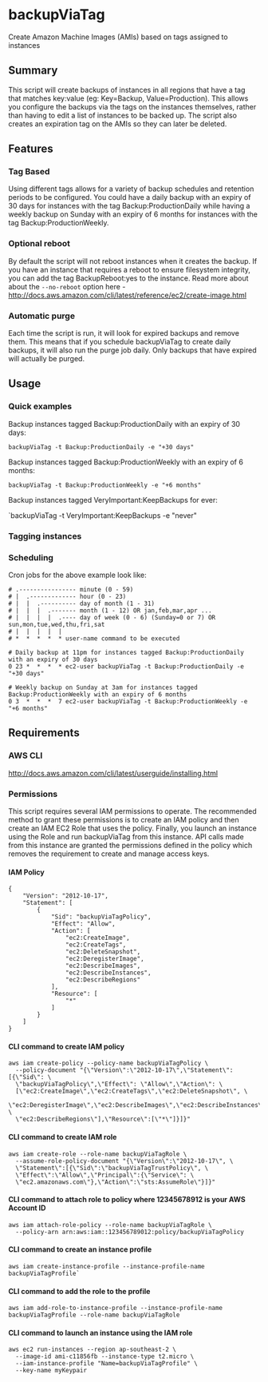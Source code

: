 # backupViaTag
Create Amazon Machine Images (AMIs) based on tags assigned to instances

## Summary
This script will create backups of instances in all regions that have a tag that matches key:value (eg: Key=Backup, Value=Production). This allows you configure the backups via the tags on the instances themselves, rather than having to edit a list of instances to be backed up. The script also creates an expiration tag on the AMIs so they can later be deleted. 

## Features
### Tag Based
Using different tags allows for a variety of backup schedules and retention periods to be configured. You could have a daily backup with an expiry of 30 days for instances with the tag Backup:ProductionDaily while having a weekly backup on Sunday with an expiry of 6 months for instances with the tag Backup:ProductionWeekly. 

### Optional reboot
By default the script will not reboot instances when it creates the backup. If you have an instance that requires a reboot to ensure filesystem integrity, you can add the tag BackupReboot:yes to the instance. Read more about about the `--no-reboot` option here - http://docs.aws.amazon.com/cli/latest/reference/ec2/create-image.html

### Automatic purge
Each time the script is run, it will look for expired backups and remove them. This means that if you schedule backupViaTag to create daily backups, it will also run the purge job daily. Only backups that have expired will actually be purged.

## Usage
### Quick examples
Backup instances tagged Backup:ProductionDaily with an expiry of 30 days:

`backupViaTag -t Backup:ProductionDaily -e "+30 days"`

Backup instances tagged Backup:ProductionWeekly with an expiry of 6 months:

`backupViaTag -t Backup:ProductionWeekly -e "+6 months"`

Backup instances tagged VeryImportant:KeepBackups for ever:

`backupViaTag -t VeryImportant:KeepBackups -e "never"

### Tagging instances

### Scheduling
Cron jobs for the above example look like:
```
# .---------------- minute (0 - 59)
# |  .------------- hour (0 - 23)
# |  |  .---------- day of month (1 - 31)
# |  |  |  .------- month (1 - 12) OR jan,feb,mar,apr ...
# |  |  |  |  .---- day of week (0 - 6) (Sunday=0 or 7) OR sun,mon,tue,wed,thu,fri,sat
# |  |  |  |  |
# *  *  *  *  * user-name command to be executed

# Daily backup at 11pm for instances tagged Backup:ProductionDaily with an expiry of 30 days
0 23 *  *  *  * ec2-user backupViaTag -t Backup:ProductionDaily -e "+30 days"

# Weekly backup on Sunday at 3am for instances tagged Backup:ProductionWeekly with an expiry of 6 months
0 3  *  *  *  7 ec2-user backupViaTag -t Backup:ProductionWeekly -e "+6 months"

```

## Requirements
### AWS CLI
http://docs.aws.amazon.com/cli/latest/userguide/installing.html

### Permissions
This script requires several IAM permissions to operate. The recommended method to grant these permissions is to create an IAM policy and then create an IAM EC2 Role that uses the policy. Finally, you launch an instance using the Role and run backupViaTag from this instance. API calls made from this instance are granted the permissions defined in the policy which removes the requirement to create and manage access keys.

#### IAM Policy
```
{
    "Version": "2012-10-17",
    "Statement": [
        {
            "Sid": "backupViaTagPolicy",
            "Effect": "Allow",
            "Action": [
                "ec2:CreateImage",
                "ec2:CreateTags",
                "ec2:DeleteSnapshot",
                "ec2:DeregisterImage",
                "ec2:DescribeImages",
                "ec2:DescribeInstances",
                "ec2:DescribeRegions"
            ],
            "Resource": [
                "*"
            ]
        }
    ]
}
```
#### CLI command to create IAM policy
```
aws iam create-policy --policy-name backupViaTagPolicy \
  --policy-document "{\"Version\":\"2012-10-17\",\"Statement\":[{\"Sid\": \
  \"backupViaTagPolicy\",\"Effect\": \"Allow\",\"Action\": \
  [\"ec2:CreateImage\",\"ec2:CreateTags\",\"ec2:DeleteSnapshot\", \
  \"ec2:DeregisterImage\",\"ec2:DescribeImages\",\"ec2:DescribeInstances\", \
  \"ec2:DescribeRegions\"],\"Resource\":[\"*\"]}]}"
```

#### CLI command to create IAM role
```
aws iam create-role --role-name backupViaTagRole \
  --assume-role-policy-document "{\"Version\":\"2012-10-17\", \
  \"Statement\":[{\"Sid\":\"backupViaTagTrustPolicy\", \
  \"Effect\":\"Allow\",\"Principal\":{\"Service\": \
  \"ec2.amazonaws.com\"},\"Action\":\"sts:AssumeRole\"}]}"
```
#### CLI command to attach role to policy where 12345678912 is your AWS Account ID
```
aws iam attach-role-policy --role-name backupViaTagRole \
  --policy-arn arn:aws:iam::123456789012:policy/backupViaTagPolicy
```
#### CLI command to create an instance profile
```
aws iam create-instance-profile --instance-profile-name backupViaTagProfile`
```
#### CLI command to add the role to the profile
```
aws iam add-role-to-instance-profile --instance-profile-name backupViaTagProfile --role-name backupViaTagRole
```
#### CLI command to launch an instance using the IAM role 
```
aws ec2 run-instances --region ap-southeast-2 \
  --image-id ami-c11856fb --instance-type t2.micro \
  --iam-instance-profile "Name=backupViaTagProfile" \
  --key-name myKeypair 
```


